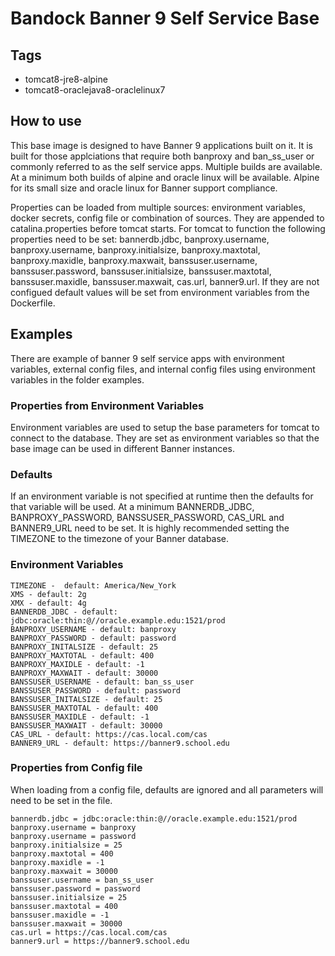 # Bandock Banner 9 Self Service Base

## Tags

- tomcat8-jre8-alpine
- tomcat8-oraclejava8-oraclelinux7

## How to use

This base image is designed to have Banner 9 applications built on it. It is built for those applciations that require both banproxy and ban_ss_user or commonly referred to as the self service apps.  Multiple builds are available.  At a minimum both builds of alpine and oracle linux will be available.  Alpine for its small size and oracle linux for Banner support compliance.

Properties can be loaded from multiple sources: environment variables, docker secrets, config file or combination of sources. They are appended to catalina.properties before tomcat starts. For tomcat to function the following properties need to be set: bannerdb.jdbc, banproxy.username, banproxy.username, banproxy.initialsize, banproxy.maxtotal, banproxy.maxidle, banproxy.maxwait, banssuser.username, banssuser.password, banssuser.initialsize, banssuser.maxtotal, banssuser.maxidle, banssuser.maxwait, cas.url, banner9.url. If they are not configued default values will be set from environment variables from the Dockerfile.

## Examples

There are example of banner 9 self service apps with environment variables, external config files, and internal config files using environment variables in the folder examples.

### Properties from Environment Variables

Environment variables are used to setup the base parameters for tomcat to connect to the database. They are set as environment variables so that the base image can be used in different Banner instances.

### Defaults

If an environment variable is not specified at runtime then the defaults for that variable will be used.  At a minimum BANNERDB_JDBC, BANPROXY_PASSWORD,  BANSSUSER_PASSWORD, CAS_URL and BANNER9_URL need to be set. It is highly recommended setting the TIMEZONE to the timezone of your Banner database.

### Environment Variables

```Shell
TIMEZONE -  default: America/New_York
XMS - default: 2g
XMX - default: 4g
BANNERDB_JDBC - default: jdbc:oracle:thin:@//oracle.example.edu:1521/prod
BANPROXY_USERNAME - default: banproxy
BANPROXY_PASSWORD - default: password
BANPROXY_INITALSIZE - default: 25
BANPROXY_MAXTOTAL - default: 400
BANPROXY_MAXIDLE - default: -1
BANPROXY_MAXWAIT - default: 30000  
BANSSUSER_USERNAME - default: ban_ss_user
BANSSUSER_PASSWORD - default: password
BANSSUSER_INITALSIZE - default: 25
BANSSUSER_MAXTOTAL - default: 400
BANSSUSER_MAXIDLE - default: -1
BANSSUSER_MAXWAIT - default: 30000
CAS_URL - default: https://cas.local.com/cas
BANNER9_URL - default: https://banner9.school.edu
```

### Properties from Config file

When loading from a config file, defaults are ignored and all parameters will need to be set in the file.

```Shell
bannerdb.jdbc = jdbc:oracle:thin:@//oracle.example.edu:1521/prod
banproxy.username = banproxy
banproxy.username = password
banproxy.initialsize = 25
banproxy.maxtotal = 400
banproxy.maxidle = -1
banproxy.maxwait = 30000
banssuser.username = ban_ss_user
banssuser.password = password
banssuser.initialsize = 25
banssuser.maxtotal = 400
banssuser.maxidle = -1
banssuser.maxwait = 30000
cas.url = https://cas.local.com/cas
banner9.url = https://banner9.school.edu
```